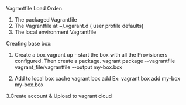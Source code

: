 Vagrantfile Load Order:

1. The packaged Vagrantfile
2. The Vagrantfile at ~/.vgarant.d ( user profile defaults)
3. The local environment Vagrantfile

Creating base box:

1. Create a box
vagrant up - start the box with all the Provisioners configured. Then create a package.
vagrant package --vagrantfile vagrant_file/vagrantfile --output my-box.box

2. Add to local box cache
vagrant box add <name> <boxname>
Ex: vagrant box add my-box my-box.box

3.Create account & Upload to vagrant cloud